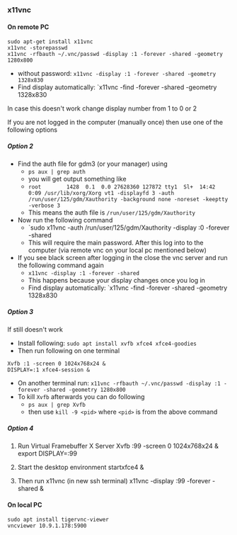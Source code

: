 ### x11vnc

#### On remote PC
```
sudo apt-get install x11vnc
x11vnc -storepasswd
x11vnc -rfbauth ~/.vnc/passwd -display :1 -forever -shared -geometry 1280x800
```
- without password: `x11vnc -display :1 -forever -shared -geometry 1328x830`
- Find display automatically: `x11vnc -find -forever -shared -geometry 1328x830

In case this doesn't work change display number from 1 to 0 or 2

If you are not logged in the computer (manually once) then use one of the following options
##### Option 2
- Find the auth file for gdm3 (or your manager) using 
	- `ps aux | grep auth`
	- you will get output something like
	- `root        1428  0.1  0.0 27628360 127872 tty1  Sl+  14:42   0:09 /usr/lib/xorg/Xorg vt1 -displayfd 3 -auth /run/user/125/gdm/Xauthority -background none -noreset -keeptty -verbose 3`
	- This means the auth file is `/run/user/125/gdm/Xauthority`
- Now run the following command
	- `sudo x11vnc -auth /run/user/125/gdm/Xauthority -display :0 -forever -shared
	- This will require the main password. After this log into to the computer (via remote vnc on your local pc mentioned below)
- If you see black screen after logging in the close the vnc server and run the following command again
	- `x11vnc -display :1 -forever -shared`
	- This happens because your display changes once you log in
	- Find display automatically: `x11vnc -find -forever -shared -geometry 1328x830

##### Option 3
If still doesn't work
- Install following: `sudo apt install xvfb xfce4 xfce4-goodies`
- Then run following on one terminal
```
Xvfb :1 -screen 0 1024x768x24 &
DISPLAY=:1 xfce4-session &
```
- On another terminal run: `x11vnc -rfbauth ~/.vnc/passwd -display :1 -forever -shared -geometry 1280x800`
- To kill `Xvfb` afterwards you can do following
	- `ps aux | grep Xvfb`
	- then use `kill -9 <pid>` where `<pid>` is from the above command

##### Option 4
1. Run Virtual Framebuffer X Server
Xvfb :99 -screen 0 1024x768x24 &
export DISPLAY=:99

2. Start the desktop environment
startxfce4 &

3. Then run x11vnc (in new ssh terminal)
x11vnc -display :99 -forever -shared &

#### On local PC
```
sudo apt install tigervnc-viewer
vncviewer 10.9.1.178:5900
```

